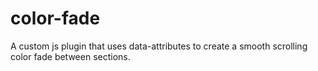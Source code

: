 # color-fade
A custom js plugin that uses data-attributes to create a smooth scrolling color fade between sections.
